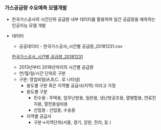 ### 가스공급량 수요예측 모델개발

- 한국가스공사의 시간단위 공급량 내부 데이터를 활용하여 일간 공급량을 예측하는 인공지능 모델 개발
- 데이터
    - 공공데이터 - 한국가스공사_시간별 공급량_20181231.csv
    
    [한국가스공사_시간별 공급량_20181231](https://www.data.go.kr/data/15091497/fileData.do)
    
    - 2013년부터 2018년까지의 시간별 공급량
    - 연/월/일/시간 단위로 구분
    - 구분: 영업비밀(A,B,C.. 로 나타냄)
        - 용도별 구분 혹은 지역별 공급사(지역) 이라고 가정
        - 용도별 구분
            - 민수용 : 주택용, 업무난방용, 일반용, 냉난방공조용, 열병합용, 연료전지용, 열전용설비용
            - 산업용 : 산업용, 수송용
        - 지역별 공급사
            - 구분→지역단위(서울, 경기, 강원, 전라, 등 )
